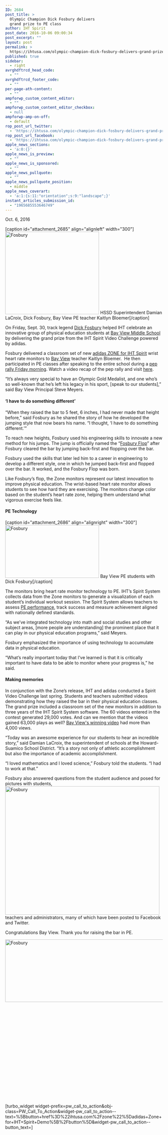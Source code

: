 ```yaml
---
ID: 2684
post_title: >
  Olympic Champion Dick Fosbury delivers
  grand prize to PE class
author: IHT Spirit
post_date: 2016-10-06 09:00:34
post_excerpt: ""
layout: post
permalink: >
  https://ihtusa.com/olympic-champion-dick-fosbury-delivers-grand-prize/
published: true
sidebar:
  - right
avrghdftrcd_head_code:
  - ""
avrghdftrcd_footer_code:
  - ""
per-page-ath-content:
  - ""
ampforwp_custom_content_editor:
  - ""
ampforwp_custom_content_editor_checkbox:
  - null
ampforwp-amp-on-off:
  - default
rop_post_url_twitter:
  - 'https://ihtusa.com/olympic-champion-dick-fosbury-delivers-grand-prize/?utm_source=ReviveOldPost&utm_medium=social&utm_campaign=ReviveOldPost'
rop_post_url_facebook:
  - 'https://ihtusa.com/olympic-champion-dick-fosbury-delivers-grand-prize/?utm_source=ReviveOldPost&utm_medium=social&utm_campaign=ReviveOldPost'
apple_news_sections:
  - 'a:0:{}'
apple_news_is_preview:
  - ""
apple_news_is_sponsored:
  - ""
apple_news_pullquote:
  - ""
apple_news_pullquote_position:
  - middle
apple_news_coverart:
  - 'a:1:{s:11:"orientation";s:9:"landscape";}'
instant_articles_submission_id:
  - "1965685553646749"
---
```

Oct. 6, 2016

[caption id="attachment_2685" align="alignleft" width="300"]<a href="https://ihtusa.com/wp-content/uploads/2016/10/IMG_3649.jpg"><img class="wp-image-2685 size-medium" src="https://ihtusa.com/wp-content/uploads/2016/10/IMG_3649-300x264.jpg" alt="Fosbury" width="300" height="264" /></a> HSSD Superintendent Damian LaCroix, Dick Fosbury, Bay View PE teacher Kaitlyn Bloemer[/caption]

<span style="font-weight: 400;">On Friday, Sept. 30, track legend </span><a href="http://www.dickfosbury.com/"><span style="font-weight: 400;">Dick Fosbury</span></a><span style="font-weight: 400;"> helped IHT celebrate an innovative group of physical education students at </span><a href="http://wshe.es/pjUC2KId"><span style="font-weight: 400;">Bay View Middle School</span></a><span style="font-weight: 400;"> by delivering the grand prize from the IHT Spirit Video Challenge powered by adidas. </span>

<span style="font-weight: 400;">Fosbury delivered a classroom set of new </span><a href="https://ihtusa.com/zone/"><span style="font-weight: 400;">adidas ZONE for IHT Spirit</span></a><span style="font-weight: 400;"> wrist heart rate monitors to </span><a href="http://bayviewhssd.weebly.com"><span style="font-weight: 400;">Bay View</span></a><span style="font-weight: 400;"> teacher Kaitlyn Bloemer.  He then participated in PE classes after speaking to the entire school during a </span><a href="https://vimeo.com/185596569"><span style="font-weight: 400;">pep rally Friday morning</span></a><span style="font-weight: 400;">. Watch a video recap of the pep rally and visit <a href="https://vimeo.com/185596569" target="_blank" rel="noopener noreferrer">here</a>. </span>

<span style="font-weight: 400;">“It’s always very special to have an Olympic Gold Medalist, and one who’s so well-known that he’s left his legacy in his sport, [speak to our students],” said Bay View Principal Steve Meyers.</span>
<h4><b>‘I have to do something different’</b></h4>
<span style="font-weight: 400;">“When they raised the bar to 5 feet, 6 inches, I had never made that height before,” said Fosbury as he shared the story of how he developed the jumping style that now bears his name. “I thought, ‘I have to do something different.’”</span>

<span style="font-weight: 400;">To reach new heights, Fosbury used his engineering skills to innovate a new method for his jumps. The jump is officially named the “</span><a href="http://www.nytimes.com/packages/html/sports/year_in_sports/10.20.html"><span style="font-weight: 400;">Fosbury Flop</span></a><span style="font-weight: 400;">” after Fosbury cleared the bar by jumping back-first and flopping over the bar. </span>

<span style="font-weight: 400;">Fosbury used the skills that later led him to a career in engineering to develop a different style, one in which he jumped back-first and flopped over the bar. It worked, and the Fosbury Flop was born.</span>

<span style="font-weight: 400;">Like Fosbury’s flop, the Zone monitors represent our latest innovation to improve physical education. The wrist-based heart rate monitor allows students to see how hard they are exercising. The monitors change color based on the student’s heart rate zone, helping them understand what vigorous exercise feels like. </span>
<h4><b>PE Technology</b></h4>
[caption id="attachment_2686" align="alignright" width="300"]<a href="https://ihtusa.com/wp-content/uploads/2016/10/IMG_0717.jpg"><img class="size-medium wp-image-2686" src="https://ihtusa.com/wp-content/uploads/2016/10/IMG_0717-300x169.jpg" alt="Fosbury" width="300" height="169" /></a> Bay View PE students with Dick Fosbury[/caption]

<span style="font-weight: 400;">The monitors bring heart rate monitor technology to PE. IHT’s Spirit System collects data from the Zone monitors to generate a visualization of each student’s individual workout session. The Spirit System allows teachers to assess </span><a href="https://ihtusa.com/spirit-system/"><span style="font-weight: 400;">PE performance</span></a><span style="font-weight: 400;">, track success and measure achievement aligned with nationally defined standards. </span>

<span style="font-weight: 400;">“As we’ve integrated technology into math and social studies and other subject areas, [more people are understanding] the prominent place that it can play in our physical education programs,” said Meyers.  </span>

<span style="font-weight: 400;">Fosbury emphasized the importance of using technology to accumulate data in physical education.</span>

<span style="font-weight: 400;">“What’s really important today that I’ve learned is that it is critically important to have data to be able to monitor where your progress is,” he said. </span>
<h4><b>Making memories</b></h4>
<span style="font-weight: 400;">In conjunction with the Zone’s release, IHT and adidas conducted a Spirit Video Challenge last spring. Students and teachers submitted videos demonstrating how they raised the bar in their physical education classes. The grand prize included a classroom set of the new monitors in addition to three years of the IHT Spirit System software. The 60 videos entered in the contest generated 29,000 votes. And can we mention that the videos gained 63,000 plays as well? <a href="https://www.wishpond.com/lp/1582130/entries/93369800" target="_blank" rel="noopener noreferrer">Bay View's winning video</a> had more than 4,000 views.</span>

<span style="font-weight: 400;">“Today was an awesome experience for our students to hear an incredible story,” said Damian LaCroix, the superintendent of schools at the Howard-Suamico School District. “It’s a story not only of athletic accomplishment but also the importance of academic accomplishment.</span>

<span style="font-weight: 400;">“I loved mathematics and I loved science,” Fosbury told the students. “I had to work at that.”  </span>

<span style="font-weight: 400;">Fosbury also answered questions from the student audience and posed for pictures with students,<a href="https://ihtusa.com/wp-content/uploads/2016/10/Captureabbing.jpg"><img class="wp-image-2688 alignright" src="https://ihtusa.com/wp-content/uploads/2016/10/Captureabbing-300x250.jpg" alt="Fosbury" width="493" height="411" /></a> teachers and administrators, many of which have been posted to Facebook and Twitter.</span>

Congratulations Bay View. Thank you for raising the bar in PE.

<a href="https://ihtusa.com/wp-content/uploads/2016/10/Fosbury1.jpg"><img class="wp-image-2687 alignleft" src="https://ihtusa.com/wp-content/uploads/2016/10/Fosbury1-300x115.jpg" alt="Fosbury" width="522" height="200" /></a>

&nbsp;

&nbsp;

&nbsp;

&nbsp;

&nbsp;

&nbsp;

&nbsp;

&nbsp;

&nbsp;

&nbsp;

[turbo_widget widget-prefix=pw_call_to_action&obj-class=PW_Call_To_Action&widget-pw_call_to_action--text=%5Bbutton+href%3D%22ihtusa.com%2Fzone%22%5Dadidas+Zone+for+IHT+Spirit+Demo%5B%2Fbutton%5D&widget-pw_call_to_action--button_text=]

&nbsp;

&nbsp;

&nbsp;

&nbsp;

&nbsp;

&nbsp;

&nbsp;

&nbsp;

&nbsp;